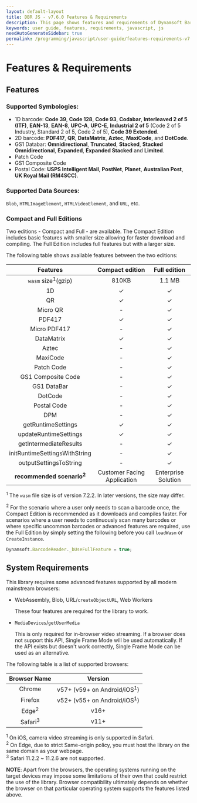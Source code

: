 ```yaml
---
layout: default-layout
title: DBR JS - v7.6.0 Features & Requirements
description: This page shows features and requirements of Dynamsoft Barcode Reader JavaScript SDK.
keywords: user guide, features, requirements, javascript, js
needAutoGenerateSidebar: true
permalink: /programming/javascript/user-guide/features-requirements-v7.6.0.html
---
```


# Features & Requirements

## Features

### Supported Symbologies:

- 1D barcode: **Code 39**, **Code 128**, **Code 93**, **Codabar**, **Interleaved 2 of 5 (ITF)**, **EAN-13**, **EAN-8**, **UPC-A**, **UPC-E**, **Industrial 2 of 5** (Code 2 of 5 Industry, Standard 2 of 5, Code 2 of 5), **Code 39 Extended**.
- 2D barcode: **PDF417**, **QR**, **DataMatrix**, **Aztec**, **MaxiCode**, and **DotCode**.    
- GS1 Databar: **Omnidirectional**, **Truncated**, **Stacked**, **Stacked Omnidirectional**, **Expanded**, **Expanded Stacked** and **Limited**.
- Patch Code
- GS1 Composite Code  
- Postal Code: **USPS Intelligent Mail**, **PostNet**, **Planet**, **Australian Post**, **UK Royal Mail (RM4SCC)**.  

### Supported Data Sources: 

`Blob`, `HTMLImageElement`, `HTMLVideoElement`, and `URL`, etc.  

### Compact and Full Editions  

Two editions - Compact and Full - are available. The Compact Edition includes basic features with smaller size allowing for faster download and compiling. The Full Edition includes full features but with a larger size.

The following table shows available features between the two editions:
    
  | Features | Compact edition | Full edition |
  |:-:|:-:|:-:|
  | `wasm` size<sup>1</sup>\(gzip\) | 810KB | 1.1 MB |
  | 1D | &#10003; | &#10003; |
  | QR | &#10003; | &#10003; |
  | Micro QR | - | &#10003; |
  | PDF417 | &#10003; | &#10003; |
  | Micro PDF417 | - | &#10003; |
  | DataMatrix | &#10003; | &#10003; |
  | Aztec | - | &#10003; |
  | MaxiCode | - | &#10003; |
  | Patch Code | - | &#10003; |
  | GS1 Composite Code | - | &#10003; |
  | GS1 DataBar | - | &#10003; |
  | DotCode | - | &#10003; |
  | Postal Code | - | &#10003; |
  | DPM | - | &#10003; |
  | getRuntimeSettings | &#10003; | &#10003; |
  | updateRuntimeSettings | &#10003; | &#10003; |
  | getIntermediateResults | - | &#10003; |
  | initRuntimeSettingsWithString | - | &#10003; |
  | outputSettingsToString | - | &#10003; |
  | **recommended scenario<sup>2</sup>** | Customer Facing Application | Enterprise Solution  |
    
<sup>1</sup> The `wasm` file size is of version 7.2.2. In later versions, the size may differ.  
  
<sup>2</sup> For the scenario where a user only needs to scan a barcode once, the Compact Edition is recommended as it downloads and compiles faster. For scenarios where a user needs to continuously scan many barcodes or where specific uncommon barcodes or advanced features are required, use the Full Edition by simply setting the following before you call `loadWasm` or `CreateInstance`.

``` javascript
Dynamsoft.BarcodeReader._bUseFullFeature = true;
```

## System Requirements

This library requires some advanced features supported by all modern mainstream browsers:

- WebAssembly, Blob, URL/`createObjectURL`, Web Workers  
    
    These four features are required for the library to work.

- `MediaDevices`/`getUserMedia` 
    
    This is only required for in-browser video streaming. If a browser does not support this API, Single Frame Mode will be used automatically. If the API exists but doesn't work correctly, Single Frame Mode can be used as an alternative.  

The following table is a list of supported browsers:  

Browser Name | Version
:-: | :-:
Chrome | v57+ (v59+ on Android/iOS<sup>1</sup>)
Firefox | v52+ (v55+ on Android/iOS<sup>1</sup>)
Edge<sup>2</sup> | v16+
Safari<sup>3</sup> | v11+

<sup>1</sup> On iOS, camera video streaming is only supported in Safari.  
<sup>2</sup> On Edge, due to strict Same-origin policy, you must host the library on the same domain as your webpage.  
<sup>3</sup> Safari 11.2.2 ~ 11.2.6 are not supported.
     
**NOTE**: Apart from the browsers, the operating systems running on the target devices may impose some limitations of their own that could restrict the use of the library. Browser compatibility ultimately depends on whether the browser on that particular operating system supports the features listed above.  

